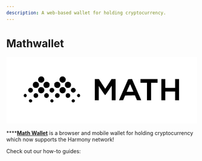 ```yaml
---
description: A web-based wallet for holding cryptocurrency.
---
```


# Mathwallet

![](../../.gitbook/assets/image%20%283%29.png)

\*\*\*\*[**Math Wallet**](https://mathwallet.org/en/) is a browser and mobile wallet for holding cryptocurrency which now supports the Harmony network!

Check out our how-to guides:

